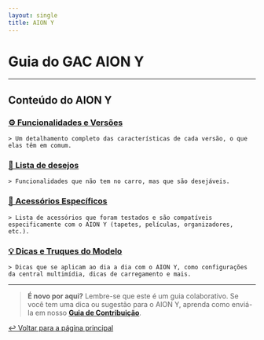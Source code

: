 ```yaml
---
layout: single
title: AION Y
---
```


# Guia do GAC AION Y

---

## Conteúdo do AION Y

### [⚙️ Funcionalidades e Versões](funcionalidades/)
    > Um detalhamento completo das características de cada versão, o que elas têm em comum.

### [👀 Lista de desejos](desejos/)
    > Funcionalidades que não tem no carro, mas que são desejáveis.

### [🛒 Acessórios Específicos](acessorios/)
    > Lista de acessórios que foram testados e são compatíveis especificamente com o AION Y (tapetes, películas, organizadores, etc.).

### [💡 Dicas e Truques do Modelo](dicas/)
    > Dicas que se aplicam ao dia a dia com o AION Y, como configurações da central multimídia, dicas de carregamento e mais.

---

> **É novo por aqui?** Lembre-se que este é um guia colaborativo. Se você tem uma dica ou sugestão para o AION Y, aprenda como enviá-la em nosso **[Guia de Contribuição](../CONTRIBUTING.md)**.

[↩️ Voltar para a página principal](../)
